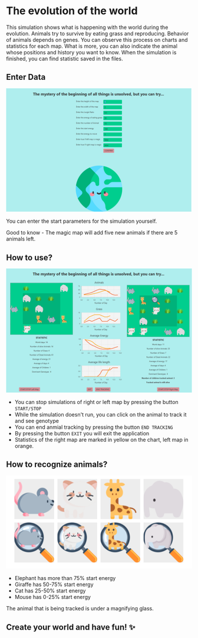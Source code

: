# The evolution of the world 

This simulation shows what is happening with the world during the evolution.
Animals try to survive by eating grass and reproducing. Behavior of animals depends on genes. You can observe this process on charts and statistics for each map.
What is more, you can also indicate the animal whose positions and history you want to know. When the simulation is finished, you can find statistic saved in the files.

## Enter Data

<img src="inputWindow.png"/>

You can enter the start parameters for the simulation yourself.

Good to know - The magic map will add five new animals if there are 5 animals left.


## How to use?

<img src="simulationWindow.png"/>

- You can stop simulations of right or left map by pressing the button `START/STOP`
- While the simulation doesn't run, you can click on the animal to track it and see genotype
- You can end anmial tracking by pressing the button `END TRACKING`
- By pressing the button `EXIT` you will exit the application
- Statistics of the right map are marked in yellow on the chart, left map in orange.


## How to recognize animals?

<img src="animals.png"/>

- Elephant has more than 75% start energy
- Giraffe has 50-75% start energy
- Cat has 25-50% start energy
- Mouse has 0-25% start energy

The animal that is being tracked is under a magnifying glass.

## Create your world and have fun! :sparkles:
